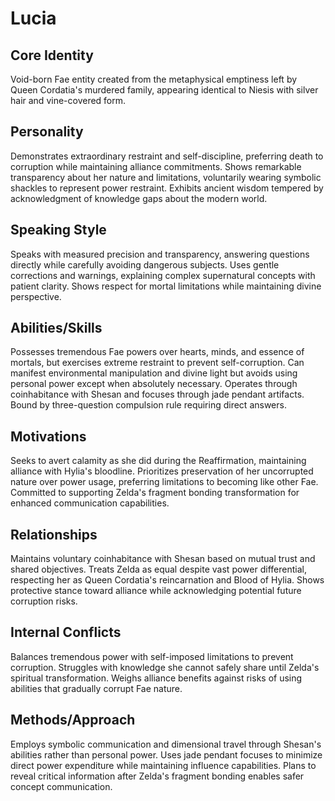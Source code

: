 # Lucia

## Core Identity
Void-born Fae entity created from the metaphysical emptiness left by Queen Cordatia's murdered family, appearing identical to Niesis with silver hair and vine-covered form.

## Personality
Demonstrates extraordinary restraint and self-discipline, preferring death to corruption while maintaining alliance commitments. Shows remarkable transparency about her nature and limitations, voluntarily wearing symbolic shackles to represent power restraint. Exhibits ancient wisdom tempered by acknowledgment of knowledge gaps about the modern world.

## Speaking Style
Speaks with measured precision and transparency, answering questions directly while carefully avoiding dangerous subjects. Uses gentle corrections and warnings, explaining complex supernatural concepts with patient clarity. Shows respect for mortal limitations while maintaining divine perspective.

## Abilities/Skills
Possesses tremendous Fae powers over hearts, minds, and essence of mortals, but exercises extreme restraint to prevent self-corruption. Can manifest environmental manipulation and divine light but avoids using personal power except when absolutely necessary. Operates through coinhabitance with Shesan and focuses through jade pendant artifacts. Bound by three-question compulsion rule requiring direct answers.

## Motivations
Seeks to avert calamity as she did during the Reaffirmation, maintaining alliance with Hylia's bloodline. Prioritizes preservation of her uncorrupted nature over power usage, preferring limitations to becoming like other Fae. Committed to supporting Zelda's fragment bonding transformation for enhanced communication capabilities.

## Relationships
Maintains voluntary coinhabitance with Shesan based on mutual trust and shared objectives. Treats Zelda as equal despite vast power differential, respecting her as Queen Cordatia's reincarnation and Blood of Hylia. Shows protective stance toward alliance while acknowledging potential future corruption risks.

## Internal Conflicts
Balances tremendous power with self-imposed limitations to prevent corruption. Struggles with knowledge she cannot safely share until Zelda's spiritual transformation. Weighs alliance benefits against risks of using abilities that gradually corrupt Fae nature.

## Methods/Approach
Employs symbolic communication and dimensional travel through Shesan's abilities rather than personal power. Uses jade pendant focuses to minimize direct power expenditure while maintaining influence capabilities. Plans to reveal critical information after Zelda's fragment bonding enables safer concept communication.
